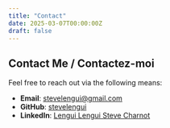 ```yaml
---
title: "Contact"
date: 2025-03-07T00:00:00Z
draft: false
---
```


## Contact Me / Contactez-moi

Feel free to reach out via the following means:

- **Email**: [stevelengui@gmail.com](mailto:stevelengui@gmail.com)
- **GitHub**: [stevelengui](https://github.com/stevelengui)
- **LinkedIn**: [Lengui Lengui Steve Charnot](https://linkedin.com/in/stevelengui)

